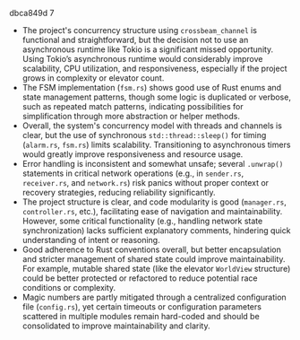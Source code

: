 dbca849d
7
- The project's concurrency structure using `crossbeam_channel` is functional and straightforward, but the decision not to use an asynchronous runtime like Tokio is a significant missed opportunity. Using Tokio’s asynchronous runtime would considerably improve scalability, CPU utilization, and responsiveness, especially if the project grows in complexity or elevator count.
- The FSM implementation (`fsm.rs`) shows good use of Rust enums and state management patterns, though some logic is duplicated or verbose, such as repeated match patterns, indicating possibilities for simplification through more abstraction or helper methods.
- Overall, the system's concurrency model with threads and channels is clear, but the use of synchronous `std::thread::sleep()` for timing (`alarm.rs`, `fsm.rs`) limits scalability. Transitioning to asynchronous timers would greatly improve responsiveness and resource usage.
- Error handling is inconsistent and somewhat unsafe; several `.unwrap()` statements in critical network operations (e.g., in `sender.rs`, `receiver.rs`, and `network.rs`) risk panics without proper context or recovery strategies, reducing reliability significantly.
- The project structure is clear, and code modularity is good (`manager.rs`, `controller.rs`, etc.), facilitating ease of navigation and maintainability. However, some critical functionality (e.g., handling network state synchronization) lacks sufficient explanatory comments, hindering quick understanding of intent or reasoning.
- Good adherence to Rust conventions overall, but better encapsulation and stricter management of shared state could improve maintainability. For example, mutable shared state (like the elevator `WorldView` structure) could be better protected or refactored to reduce potential race conditions or complexity.
- Magic numbers are partly mitigated through a centralized configuration file (`config.rs`), yet certain timeouts or configuration parameters scattered in multiple modules remain hard-coded and should be consolidated to improve maintainability and clarity.
